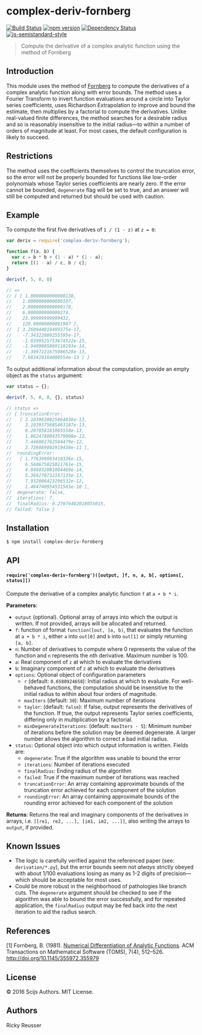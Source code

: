 # complex-deriv-fornberg

[![Build Status][travis-image]][travis-url] [![npm version][npm-image]][npm-url]  [![Dependency Status][daviddm-image]][daviddm-url] [![js-semistandard-style][semistandard-image]][semistandard-url]

> Compute the derivative of a complex analytic function using the method of Fornberg

## Introduction

This module uses the method of [Fornberg](#references) to compute the derivatives of a complex analytic function along with error bounds. The method uses a Fourier Transform to invert function evaluations around a circle into Taylor series coefficients, uses Richardson Extrapolation to improve and bound the estimate, then multiplies by a factorial to compute the derivatives. Unlike real-valued finite differences, the method searches for a desirable radius and so is reasonably insensitive to the initial radius—to within a number of orders of magnitude at least. For most cases, the default configuration is likely to succeed.

## Restrictions

The method uses the coefficients themselves to control the truncation error, so the error will not be properly bounded for functions like low-order polynomials whose Taylor series coefficients are nearly zero. If the error cannot be bounded, `degenerate` flag will be set to true, and an answer will still be computed and returned but should be used with caution.

## Example

To compute the first five derivatives of `1 / (1 - z)` at `z = 0`:

```javascript
var deriv = require('complex-deriv-fornberg');

function f(a, b) {
  var c = b * b + (1 - a) * (1 - a);
  return [(1 - a) / c, b / c];
}

deriv(f, 5, 0, 0)

// =>
// [ [ 1.0000000000000138,
//    1.0000000000000107,
//    2.0000000000000178,
//    6.000000000000274,
//    23.99999999999432,
//    120.00000000001907 ],
//  [ 3.260944019499375e-17,
//    -7.34322880255595e-17,
//    -1.0399525753674522e-15,
//    -1.9409005869118293e-14,
//    -1.3097221675086528e-13,
//    7.683410164000554e-13 ] ]
```

To output additional information about the computation, provide an empty object as the `status` argument:

```javascript
var status = {};

deriv(f, 5, 0, 0, {}, status)

// status => 
// { truncationError: 
//   [ 3.1039630025864036e-13,
//     3.1039375685463187e-13,
//     6.207858181065558e-13,
//     1.8624780843579008e-12,
//     7.446002762584479e-12,
//     3.726089802919438e-11 ],
//  roundingError: 
//   [ 1.776399993410336e-15,
//     6.560675025011761e-15,
//     4.846032081004469e-14,
//     5.369270732187135e-13,
//     7.932006423296532e-12,
//     1.464740954531565e-10 ],
//  degenerate: false,
//  iterations: 7,
//  finalRadius: 0.27076482018055015,
// failed: false }
```

## Installation

```bash
$ npm install complex-deriv-fornberg
```

## API

#### `require('complex-deriv-fornberg')([output, ]f, n, a, b[, options[, status]])`
Compute the derivative of a complex analytic function `f` at `a + b * i`.

**Parameters**:
- `output` (optional). Optional array of arrays into which the output is written. If not provided, arrays will be allocated and returned.
- `f`: function of format `function([out, ]a, b)`, that evaluates the function at `a + b * i`, either `a` into `out[0]` and `b` into `out[1]` or simply returning `[a, b]`.
- `n`: Number of derivatives to compute where 0 represents the value of the function and `n` represents the nth derivative. Maximum number is 100.
- `a`: Real component of `z` at which to evaluate the derivatives
- `b`: Imaginary component of `z` at which to evaluate the derivatives
- `options`: Optional object of configuration parameters
  - `r` (default: `0.6580924658`): Initial radius at which to evaluate. For well-behaved functions, the computation should be insensitive to the initial radius to within about four orders of magnitude.
  - `maxIters` (default: `30`): Maximum number of iterations
  - `taylor`: (default: `false`): If false, output represents the derivatives of the function. If true, the output represents Taylor series coefficients, differing only in multiplication by a factorial.
  - `minDegenerateIterations`: (default: `maxIters - 5`): Minimum number of iterations before the solution may be deemed degenerate. A larger number allows the algorithm to correct a bad initial radius.
- `status`: Optional object into which output information is written. Fields are:
  - `degenerate`: True if the algorithm was unable to bound the error
  - `iterations`: Number of iterations executed
  - `finalRadius`: Ending radius of the algorithm
  - `failed`: True if the maximum number of iterations was reached
  - `truncationError`: An array containing approximate bounds of the truncation error achieved for each component of the solution
  - `roundingError`: An array containing approximate bounds of the rounding error achieved for each component of the solution

**Returns**: Returns the real and imaginary components of the derivatives in arrays, i.e. `[[re1, re2, ...], [im1, im2, ...]]`, also writing the arrays to `output`, if provided.

## Known Issues

- The logic is carefully verified against the referenced paper (see: `derivation/*.py`), but the error bounds seem not *always* strictly obeyed with about 1/100 evaluations losing as many as 1-2 digits of precision—which should be acceptable for most uses.
- Could be more robust in the neighborhood of pathologies like branch cuts. The `degenerate` argument should be checked to see if the algorithm was able to bound the error successfully, and for repeated application, the `finalRadius` output may be fed back into the next iteration to aid the radius search.

## References

\[1\] Fornberg, B. (1981). [Numerical Differentiation of Analytic Functions](https://amath.colorado.edu/faculty/fornberg/Docs/ACM_81_1.pdf). ACM Transactions on Mathematical Software (TOMS), 7(4), 512–526. http://doi.org/10.1145/355972.355979

## License

&copy; 2016 Scijs Authors. MIT License.

## Authors

Ricky Reusser

[npm-image]: https://badge.fury.io/js/complex-deriv-fornberg.svg
[npm-url]: https://npmjs.org/package/complex-deriv-fornberg
[travis-image]: https://travis-ci.org/scijs/complex-deriv-fornberg.svg?branch=master
[travis-url]: https://travis-ci.org//complex-deriv-fornberg
[daviddm-image]: https://david-dm.org/scijs/complex-deriv-fornberg.svg?theme=shields.io
[daviddm-url]: https://david-dm.org//complex-deriv-fornberg
[semistandard-image]: https://img.shields.io/badge/code%20style-semistandard-brightgreen.svg?style=flat-square
[semistandard-url]: https://github.com/Flet/semistandard

